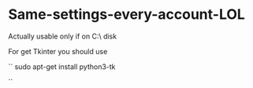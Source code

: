 # Same-settings-every-account-LOL

Actually usable only if on C:\ disk 

For get Tkinter you should use 

``
sudo apt-get install python3-tk

``